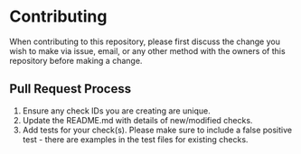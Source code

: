 # Contributing

When contributing to this repository, please first discuss the change you wish to make via issue,
email, or any other method with the owners of this repository before making a change.

## Pull Request Process

1. Ensure any check IDs you are creating are unique.
2. Update the README.md with details of new/modified checks.
3. Add tests for your check(s). Please make sure to include a false positive test - there are examples in the test files for existing checks.
